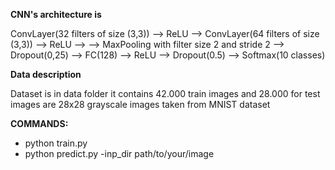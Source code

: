 **CNN's architecture is**

ConvLayer(32 filters of size (3,3)) --> ReLU --> ConvLayer(64 filters of size (3,3)) --> ReLU -->
--> MaxPooling with filter size 2 and stride 2 --> Dropout(0,25) --> FC(128) --> ReLU  --> Dropout(0.5) --> Softmax(10 classes)

**Data description**

Dataset is in data folder it contains 42.000 train images and 28.000 for test
images are 28x28 grayscale images taken from MNIST dataset


**COMMANDS:**

* python train.py                                     
* python predict.py -inp_dir path/to/your/image       
